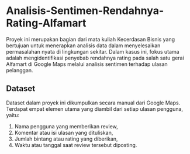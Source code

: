 # Analisis-Sentimen-Rendahnya-Rating-Alfamart
Proyek ini merupakan bagian dari mata kuliah Kecerdasan Bisnis yang bertujuan untuk menerapkan analisis data dalam menyelesaikan permasalahan nyata di lingkungan sekitar. Dalam kasus ini, fokus utama adalah mengidentifikasi penyebab rendahnya rating pada salah satu gerai Alfamart di Google Maps melalui analisis sentimen terhadap ulasan pelanggan.

## Dataset
Dataset dalam proyek ini dikumpulkan secara manual dari Google Maps. Terdapat empat elemen utama yang diambil dari setiap ulasan pengguna, yaitu:
1. Nama pengguna yang memberikan review,
2. Komentar atau isi ulasan yang dituliskan,
3. Jumlah bintang atau rating yang diberikan,
4. Waktu atau tanggal saat review tersebut diposting.
